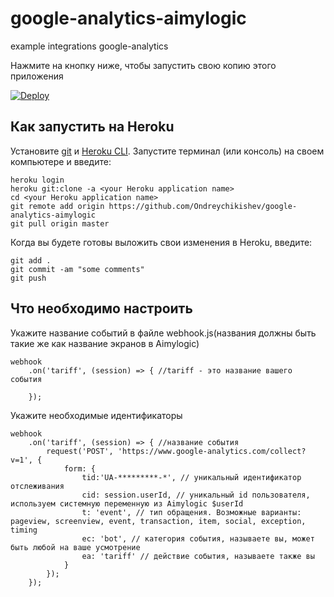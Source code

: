 # google-analytics-aimylogic
example integrations google-analytics

Нажмите на кнопку ниже, чтобы запустить свою копию этого приложения

[![Deploy](https://www.herokucdn.com/deploy/button.svg)](https://dashboard.heroku.com/new?template=https://github.com/Ondreychikishev/google-analytics-aimylogic.git)

## Как запустить на Heroku

Установите [git](https://git-scm.com/book/ru/v2/%D0%92%D0%B2%D0%B5%D0%B4%D0%B5%D0%BD%D0%B8%D0%B5-%D0%A3%D1%81%D1%82%D0%B0%D0%BD%D0%BE%D0%B2%D0%BA%D0%B0-Git) и [Heroku CLI](https://devcenter.heroku.com/articles/heroku-cli). Запустите терминал (или консоль) на своем компьютере и введите:
```
heroku login
heroku git:clone -a <your Heroku application name>
cd <your Heroku application name>
git remote add origin https://github.com/Ondreychikishev/google-analytics-aimylogic
git pull origin master
```
  
Когда вы будете готовы выложить свои изменения в Heroku, введите:
```
git add .
git commit -am "some comments"
git push
```
## Что необходимо настроить

Укажите название событий в файле webhook.js(названия должны быть такие же как название экранов в Aimylogic)
```
webhook
    .on('tariff', (session) => { //tariff - это название вашего события
        
    });
```
Укажите необходимые идентификаторы
```
webhook
    .on('tariff', (session) => { //название события
        request('POST', 'https://www.google-analytics.com/collect?v=1', {
            form: {
                tid:'UA-*********-*', // уникальный идентификатор отслеживания
                cid: session.userId, // уникальный id пользователя, используем системную переменную из Aimylogic $userId
                t: 'event', // тип обращения. Возможные варианты: pageview, screenview, event, transaction, item, social, exception, timing
                ec: 'bot', // категория события, называете вы, может быть любой на ваше усмотрение
                ea: 'tariff' // действие события, называете также вы
            }
        });
    });
```